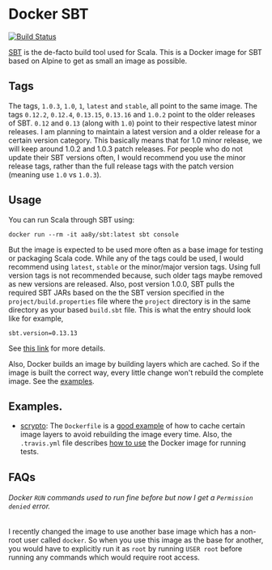 # Docker SBT

[![Build Status](https://travis-ci.org/aa8y/docker-scala.svg?branch=master)](https://travis-ci.org/aa8y/docker-scala)

[SBT](http://www.scala-sbt.org/) is the de-facto build tool used for Scala. This is a Docker image for SBT based on Alpine to get as small an image as possible.

## Tags

The tags, `1.0.3`, `1.0`, `1`, `latest` and `stable`, all point to the same image. The tags `0.12.2`, `0.12.4`, `0.13.15`, `0.13.16` and `1.0.2` point to the older releases of SBT. `0.12` and `0.13` (along with `1.0`) point to their respective latest minor releases. I am planning to maintain a latest version and a older release for a certain version category. This basically means that for 1.0 minor release, we will keep around 1.0.2 and 1.0.3 patch releases. For people who do not update their SBT versions often, I would recommend you use the minor release tags, rather than the full release tags with the patch version (meaning use `1.0` vs `1.0.3`).

## Usage

You can run Scala through SBT using:
```
docker run --rm -it aa8y/sbt:latest sbt console
```
But the image is expected to be used more often as a base image for testing or packaging Scala code. While any of the tags could be used, I would recommend using `latest`, `stable` or the minor/major version tags. Using full version tags is not recommended because, such older tags maybe removed as new versions are released. Also, post version 1.0.0, SBT pulls the required SBT JARs based on the the SBT version specified in the `project/build.properties` file where the `project` directory is in the same directory as your based `build.sbt` file. This is what the entry should look like for example,
```
sbt.version=0.13.13
```
See [this link](http://www.scala-sbt.org/0.13/docs/Basic-Def.html) for more details.

Also, Docker builds an image by building layers which are cached. So if the image is built the correct way, every little change won't rebuild the complete image. See the [examples](#examples).

## Examples.

* [scrypto](ohttps://github.com/input-output-hk/scrypto/): The `Dockerfile` is a [good example](https://github.com/input-output-hk/scrypto/blob/master/Dockerfile) of how to cache certain image layers to avoid rebuilding the image every time. Also, the `.travis.yml` file describes [how to use](https://github.com/input-output-hk/scrypto/blob/master/.travis.yml) the Docker image for running tests.

## FAQs

###### Docker `RUN` commands used to run fine before but now I get a `Permission denied` error.

I recently changed the image to use another base image which has a non-root user called `docker`. So when you use this image as the base for another, you would have to explicitly run it as `root` by running `USER root` before running any commands which would require root access.
